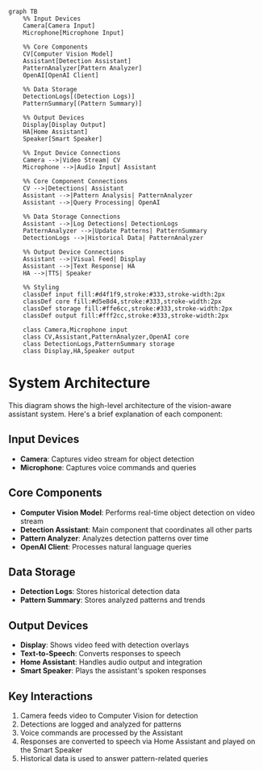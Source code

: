 ```mermaid
graph TB
    %% Input Devices
    Camera[Camera Input]
    Microphone[Microphone Input]
    
    %% Core Components
    CV[Computer Vision Model]
    Assistant[Detection Assistant]
    PatternAnalyzer[Pattern Analyzer]
    OpenAI[OpenAI Client]
    
    %% Data Storage
    DetectionLogs[(Detection Logs)]
    PatternSummary[(Pattern Summary)]
    
    %% Output Devices
    Display[Display Output]
    HA[Home Assistant]
    Speaker[Smart Speaker]
    
    %% Input Device Connections
    Camera -->|Video Stream| CV
    Microphone -->|Audio Input| Assistant
    
    %% Core Component Connections
    CV -->|Detections| Assistant
    Assistant -->|Pattern Analysis| PatternAnalyzer
    Assistant -->|Query Processing| OpenAI
    
    %% Data Storage Connections
    Assistant -->|Log Detections| DetectionLogs
    PatternAnalyzer -->|Update Patterns| PatternSummary
    DetectionLogs -->|Historical Data| PatternAnalyzer
    
    %% Output Device Connections
    Assistant -->|Visual Feed| Display
    Assistant -->|Text Response| HA
    HA -->|TTS| Speaker
    
    %% Styling
    classDef input fill:#d4f1f9,stroke:#333,stroke-width:2px
    classDef core fill:#d5e8d4,stroke:#333,stroke-width:2px
    classDef storage fill:#ffe6cc,stroke:#333,stroke-width:2px
    classDef output fill:#fff2cc,stroke:#333,stroke-width:2px
    
    class Camera,Microphone input
    class CV,Assistant,PatternAnalyzer,OpenAI core
    class DetectionLogs,PatternSummary storage
    class Display,HA,Speaker output
```

# System Architecture

This diagram shows the high-level architecture of the vision-aware assistant system. Here's a brief explanation of each component:

## Input Devices
- **Camera**: Captures video stream for object detection
- **Microphone**: Captures voice commands and queries

## Core Components
- **Computer Vision Model**: Performs real-time object detection on video stream
- **Detection Assistant**: Main component that coordinates all other parts
- **Pattern Analyzer**: Analyzes detection patterns over time
- **OpenAI Client**: Processes natural language queries

## Data Storage
- **Detection Logs**: Stores historical detection data
- **Pattern Summary**: Stores analyzed patterns and trends

## Output Devices
- **Display**: Shows video feed with detection overlays
- **Text-to-Speech**: Converts responses to speech
- **Home Assistant**: Handles audio output and integration
- **Smart Speaker**: Plays the assistant's spoken responses

## Key Interactions
1. Camera feeds video to Computer Vision for detection
2. Detections are logged and analyzed for patterns
3. Voice commands are processed by the Assistant
4. Responses are converted to speech via Home Assistant and played on the Smart Speaker
5. Historical data is used to answer pattern-related queries 